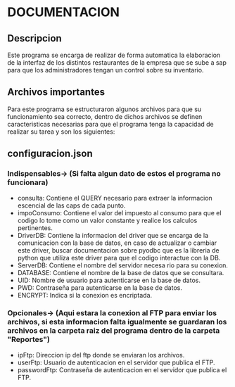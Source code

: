 # DOCUMENTACION

## Descripcion

Este programa se encarga de realizar de forma automatica la elaboracion de la interfaz de los distintos restaurantes de la empresa que se sube a sap para que los administradores tengan un control sobre su inventario.

## Archivos importantes

Para este programa se estructuraron algunos archivos para que su funcionamiento sea correcto, dentro de dichos archivos se definen caracteristicas necesarias para que el programa tenga la capacidad de realizar su tarea y son los siguientes:

## configuracion.json

### Indispensables-> (Si falta algun dato de estos el programa no funcionara)

- consulta: Contiene el QUERY necesario para extraer la informacion escencial de las caps de cada punto.
- impoConsumo: Contiene el valor del impuesto al consumo para que el codigo lo tome como un valor constante y realice los calculos      pertinentes.
- DriverDB: Contiene la informacion del driver que se encarga de la comunicacion con la base de datos, en caso de actualizar o cambiar este driver, buscar documentacion sobre pyodbc que es la libreria de python que utiliza este driver para que el codigo interactue con la DB.
- ServerDB: Contiene el nombre del servidor necesa
    rio para su conexion.
- DATABASE: Contiene el nombre de la base de datos que se consultara.
- UID: Nombre de usuario para autenticarse en la base de datos.
- PWD: Contraseña para autenticarse en la base de datos.
- ENCRYPT: Indica si la conexion es encriptada.

### Opcionales-> (Aqui estara la conexion al FTP para enviar los archivos, si esta informacion falta igualmente se guardaran los archivos en la carpeta raiz del programa dentro de la carpeta "Reportes")

- ipFtp: Direccion ip del ftp donde se enviaran los archivos.
- userFtp: Usuario de autenticacion en el servidor que publica el FTP.
- passwordFtp: Contraseña de autenticacion en el servidor que publica el FTP.
